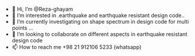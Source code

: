 - 👋 Hi, I’m @Reza-ghayam
- 👀 I’m interested in .earthquake and earthquake resistant design code..
- 🌱 I’m currently investigating on shape spectrum in design code for multi points  ...
- 💞️ I’m looking to collaborate on different aspects in earthquake resistant design code
- 📫 How to reach me +98 21 912106 5233 (whatsapp)

<!---
Reza-ghayam/Reza-ghayam is a ✨ special ✨ repository because its `README.md` (this file) appears on your GitHub profile.
You can click the Preview link to take a look at your changes.
--->
